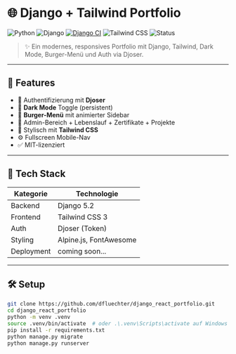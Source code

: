 # 🌐 Django + Tailwind Portfolio

![Python](https://img.shields.io/badge/Python-3.13-orange?style=plastic&logo=python)
![Django](https://img.shields.io/badge/Django-5.2-092E20?style=plastic&logo=django)
[![Django CI](https://github.com/dfluechter/django_react_portfolio/actions/workflows/django-ci.yml/badge.svg)](https://github.com/dfluechter/django_react_portfolio/actions/workflows/django-ci.yml)
![Tailwind CSS](https://img.shields.io/badge/TailwindCSS-3.x-38B2AC?style=plastic&logo=tailwind-css)
![Status](https://img.shields.io/badge/status-in_progress-yellow?style=plastic&color=red)

> ✨ Ein modernes, responsives Portfolio mit Django, Tailwind, Dark Mode, Burger-Menü und Auth via Djoser.

---

## 🚀 Features

- 🔐 Authentifizierung mit **Djoser**
- 🌙 **Dark Mode** Toggle (persistent)
- 🍔 **Burger-Menü** mit animierter Sidebar
- 🧾 Admin-Bereich + Lebenslauf + Zertifikate + Projekte
- 💅 Stylisch mit **Tailwind CSS**
- ⚙️ Fullscreen Mobile-Nav
- ✅ MIT-lizenziert

---

## 🔧 Tech Stack

| Kategorie  | Technologie            |
| ---------- | ---------------------- |
| Backend    | Django 5.2             |
| Frontend   | Tailwind CSS 3         |
| Auth       | Djoser (Token)         |
| Styling    | Alpine.js, FontAwesome |
| Deployment | coming soon...         |

---

## 🛠️ Setup

```bash
git clone https://github.com/dfluechter/django_react_portfolio.git
cd django_react_portfolio
python -m venv .venv
source .venv/bin/activate  # oder .\.venv\Scripts\activate auf Windows
pip install -r requirements.txt
python manage.py migrate
python manage.py runserver
```
